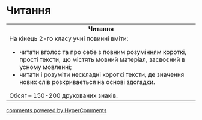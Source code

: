 <div id="hypercomments_widget" class="js-hypercomments-widget invisible"></div>

# Читання

<table>
  <tr>
    <td align="center"><b>Читання</b></td>
  </tr>
<td style="vertical-align:top !important;">
На кінець 2-го класу учні повинні вміти:
<ul>
<li>читати вголос та про себе з повним розумінням короткі, прості тексти, що містять мовний матеріал, засвоєний в усному мовленні; </li>
<li>читати і розуміти нескладні короткі тексти, де значення нових слів розкривається на основі здогадки.</li>
</ul>
Обсяг – 150-200 друкованих знаків.<br>
</td>
</table>

<div class="js-hypercomments-container">
    <a href="http://hypercomments.com" class="hc-link" title="comments widget">comments powered by HyperComments</a>
</div>